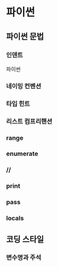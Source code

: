 # 파이썬
## 파이썬 문법
### 인덴트
파이썬
### 네이밍 컨벤션

### 타입 힌트

### 리스트 컴프리핸션

### range

### enumerate

### //

### print

### pass

### locals

## 코딩 스타일

### 변수명과 주석

####

